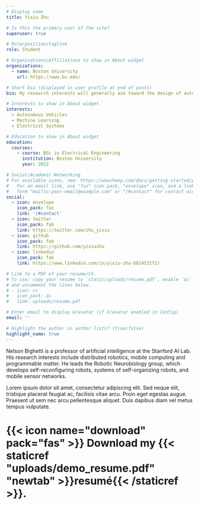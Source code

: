 ```yaml
---
# Display name
title: Yixiu Zhu

# Is this the primary user of the site?
superuser: true

# Role/position/tagline
role: Student

# Organizations/Affiliations to show in About widget
organizations:
  - name: Boston University
    url: https://www.bu.edu/

# Short bio (displayed in user profile at end of posts)
bio: My research interests will generally aim toward the design of autonomous vehicles.

# Interests to show in About widget
interests:
  - Autonomous Vehicles
  - Machine Learning
  - Electrical Systems 

# Education to show in About widget
education:
  courses:
    - course: BSc in Electrical Engineering
      institution: Boston University
      year: 2022

# Social/Academic Networking
# For available icons, see: https://wowchemy.com/docs/getting-started/page-builder/#icons
#   For an email link, use "fas" icon pack, "envelope" icon, and a link in the
#   form "mailto:your-email@example.com" or "/#contact" for contact widget.
social:
  - icon: envelope
    icon_pack: fas
    link: '/#contact'
  - icon: twitter
    icon_pack: fab
    link: https://twitter.com/zhu_yixiu
  - icon: github
    icon_pack: fab
    link: https://github.com/yixiuzhu
  - icon: linkedin
    icon_pack: fab
    link: https://www.linkedin.com/in/yixiu-zhu-b82453172/

# Link to a PDF of your resume/CV.
# To use: copy your resume to `static/uploads/resume.pdf`, enable `ai` icons in `params.toml`,
# and uncomment the lines below.
# - icon: cv
#   icon_pack: ai
#   link: uploads/resume.pdf

# Enter email to display Gravatar (if Gravatar enabled in Config)
email: ''

# Highlight the author in author lists? (true/false)
highlight_name: true
---
```


Nelson Bighetti is a professor of artificial intelligence at the Stanford AI Lab. His research interests include distributed robotics, mobile computing and programmable matter. He leads the Robotic Neurobiology group, which develops self-reconfiguring robots, systems of self-organizing robots, and mobile sensor networks.

Lorem ipsum dolor sit amet, consectetur adipiscing elit. Sed neque elit, tristique placerat feugiat ac, facilisis vitae arcu. Proin eget egestas augue. Praesent ut sem nec arcu pellentesque aliquet. Duis dapibus diam vel metus tempus vulputate.


# {{< icon name="download" pack="fas" >}} Download my {{< staticref "uploads/demo_resume.pdf" "newtab" >}}resumé{{< /staticref >}}.

